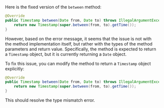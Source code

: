 Here is the fixed version of the `between` method:

```java
@Override
public Timestamp between(Date from, Date to) throws IllegalArgumentException {
    return new Timestamp(super.between(from, to).getTime());
}
```

However, based on the error message, it seems that the issue is not with the method implementation itself, but rather with the types of the method parameters and return value. Specifically, the method is expected to return a `Timestamp` object, but it is currently returning a `Date` object.

To fix this issue, you can modify the method to return a `Timestamp` object explicitly:

```java
@Override
public Timestamp between(Date from, Date to) throws IllegalArgumentException {
    return new Timestamp(super.between(from, to).getTime());
}
```

This should resolve the type mismatch error.
